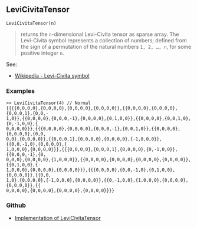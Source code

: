 ## LeviCivitaTensor

```
LeviCivitaTensor(n)
```

> returns the `n`-dimensional Levi-Civita tensor as sparse array. The Levi-Civita symbol represents a collection of numbers; defined from the sign of a permutation of the natural numbers `1, 2, …, n`, for some positive integer `n`.  

See:
* [Wikipedia - Levi-Civita symbol](https://en.wikipedia.org/wiki/Levi-Civita_symbol)
 

### Examples

```
>> LeviCivitaTensor(4) // Normal 
{{{{0,0,0,0},{0,0,0,0},{0,0,0,0},{0,0,0,0}},{{0,0,0,0},{0,0,0,0},{0,0,0,1},{0,0,- 
1,0}},{{0,0,0,0},{0,0,0,-1},{0,0,0,0},{0,1,0,0}},{{0,0,0,0},{0,0,1,0},{0,-1,0,0},{
0,0,0,0}}},{{{0,0,0,0},{0,0,0,0},{0,0,0,-1},{0,0,1,0}},{{0,0,0,0},{0,0,0,0},{0,0,
0,0},{0,0,0,0}},{{0,0,0,1},{0,0,0,0},{0,0,0,0},{-1,0,0,0}},{{0,0,-1,0},{0,0,0,0},{
1,0,0,0},{0,0,0,0}}},{{{0,0,0,0},{0,0,0,1},{0,0,0,0},{0,-1,0,0}},{{0,0,0,-1},{0,
0,0,0},{0,0,0,0},{1,0,0,0}},{{0,0,0,0},{0,0,0,0},{0,0,0,0},{0,0,0,0}},{{0,1,0,0},{-
1,0,0,0},{0,0,0,0},{0,0,0,0}}},{{{0,0,0,0},{0,0,-1,0},{0,1,0,0},{0,0,0,0}},{{0,0,
1,0},{0,0,0,0},{-1,0,0,0},{0,0,0,0}},{{0,-1,0,0},{1,0,0,0},{0,0,0,0},{0,0,0,0}},{{
0,0,0,0},{0,0,0,0},{0,0,0,0},{0,0,0,0}}}}
```
 

### Github

* [Implementation of LeviCivitaTensor](https://github.com/axkr/symja_android_library/blob/master/symja_android_library/matheclipse-core/src/main/java/org/matheclipse/core/builtin/TensorFunctions.java#L206) 

